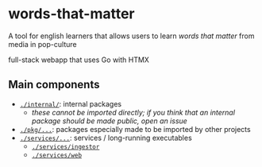 # words-that-matter
A tool for english learners that allows users to learn _words that matter_ from media in pop-culture

full-stack webapp that uses Go with HTMX

## Main components

* [`./internal/`](./internal): internal packages
    * _these cannot be imported directly; if you think that an internal package should be made public, open an issue_
* [`./pkg/...`](./pkg): packages especially made to be imported by other projects
* [`./services/...`](./services): services / long-running executables
    * [`./services/ingestor`](./services/ingestor)
    * [`./services/web`](./services/web)
